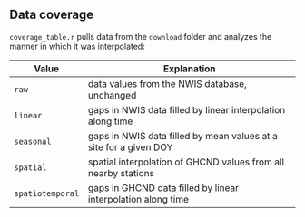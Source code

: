 ## Data coverage

`coverage_table.r` pulls data from the `download` folder and analyzes the manner in which it was interpolated:

| Value | Explanation |
|------ |-------------|
| `raw` | data values from the NWIS database, unchanged |
| `linear` | gaps in NWIS data filled by linear interpolation along time |
| `seasonal` | gaps in NWIS data filled by mean values at a site for a given DOY |
| `spatial` | spatial interpolation of GHCND values from all nearby stations |
| `spatiotemporal` | gaps in GHCND data filled by linear interpolation along time | 
